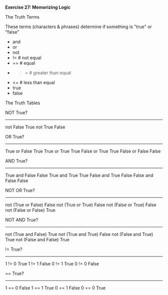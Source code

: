 __Exercise 27: Memorizing Logic__

The Truth Terms

These terms (characters & phrases) determine if something is "true" or "false"

* and
* or
* not
* != # not equal
* == # equal
* >= # greater than equal
* <= # less than equal
* true
* false

The Truth Tables

NOT             True?
_____________________
not False       True
not True        False

OR              True?
_____________________
True or False   True
True or True    True
False or True   True
False or False  False

AND             True?
_____________________
True and False  False
True and True    True
False and True  False
False and False False

NOT OR               True?
__________________________
not (True or False)  False
not (True or True)   False
not (False or True)  False
not (False or False)  True

NOT AND              True?
__________________________
not (True and False)  True
not (True and True)  False
not (False and True)  True
not (False and False) True

!=              True?
_____________________
1 != 0          True
1 != 1          False
0 != 1          True
0 != 0          False

==              True?
_____________________
1 == 0          False
1 == 1          True
0 == 1          False
0 == 0          True




































